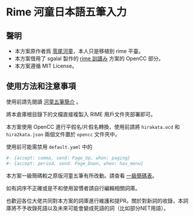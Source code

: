 # Rime 河童日本語五筆入力

## 聲明

- 本方案原作者爲 [零尾河童](https://github.com/zerobikappa/rime-kappajp86)，本人只是移植到 rime 平臺。
- 本方案借用了 sgalal 製作的 [rime 訓讀み](https://github.com/sgalal/rime-kunyomi) 方案的 OpenCC 部分。
- 本方案遵循 MIT License。

## 使用方法和注意事項

使用前請先閱讀 [河童五筆簡介](https://github.com/momijineko/Rime-KappaJP/blob/master/%E6%B2%B3%E7%AB%A5%E4%BA%94%E7%AD%86%E7%B0%A1%E4%BB%8B.md) 。

將本倉庫根目錄下的文檔直接複製入 RIME 用戶文件夾部署即可。

本方案使用 OpenCC 進行平假名/片假名轉換，使用前請將 `hirakata.ocd` 和 `hira2kata.json` 兩個文件置於 `opencc` 文件夾中。

使用前可能需禁用 `default.yaml` 中的

```yaml
#- {accept: comma, send: Page_Up, when: paging}
#- {accept: period, send: Page_Down, when: has_menu}
```

本方案一級簡碼較之原版河童五筆有所改動。請查看 [一級簡碼表](https://github.com/momijineko/Rime-KappaJP/blob/master/%E4%B8%80%E7%B4%9A%E7%B0%A1%E7%A2%BC%E8%A1%A8.md)。

如有詞序不正確或是不和使用習慣者請自行編輯相關詞庫。

也歡迎各位大佬共同對本方案的詞庫進行維護和提PR。關於對新詞的收錄，本詞庫將不予收錄死語以及未來可能會變成死語的詞（比如部分NET用語）。
